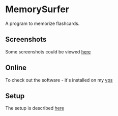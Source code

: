 # MemorySurfer

A program to memorize flashcards.

## Screenshots

Some screenshots could be viewed
[here](https://www.lorenz-pullwitt.de/MemorySurfer/en/screenshots.html "title")

## Online

To check out the software - it's installed on my
[vps](https://vps.lorenz-pullwitt.de/cgi-bin/memorysurfer.cgi "vps")

## Setup

The setup is described
[here](https://www.lorenz-pullwitt.de/MemorySurfer/en/setup.html "title")
